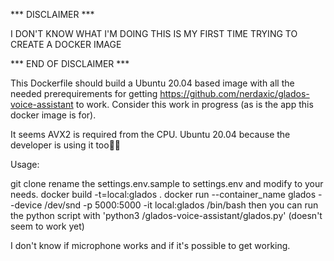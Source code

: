 *** DISCLAIMER ***

I DON'T KNOW WHAT I'M DOING
THIS IS MY FIRST TIME TRYING TO CREATE A DOCKER IMAGE

*** END OF DISCLAIMER ***

This Dockerfile should build a Ubuntu 20.04 based image with all the needed prerequirements for getting 
https://github.com/nerdaxic/glados-voice-assistant to work. Consider this work in progress (as is the app this docker image is for).

It seems AVX2 is required from the CPU. Ubuntu 20.04 because the developer is using it too🤷‍♂️

Usage:

git clone
rename the settings.env.sample to settings.env and modify to your needs.
docker build -t=local:glados .
docker run --container_name glados --device /dev/snd -p 5000:5000 -it local:glados /bin/bash
then you can run the python script with 'python3 /glados-voice-assistant/glados.py'
(doesn't seem to work yet)

I don't know if microphone works and if it's possible to get working.
